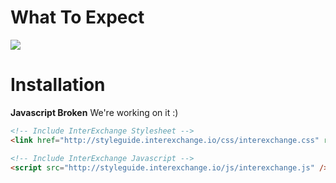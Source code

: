 # What To Expect

<img src="/images/index.gif" class="img-responsive" />

# Installation

<div class="row">
  <div class="col-md-10 col-md-offset-1">
    <div class="alert alert-danger">
      <strong>Javascript Broken</strong> We're working on it :)
    </div>
  </div>
</div>

```html
<!-- Include InterExchange Stylesheet -->
<link href="http://styleguide.interexchange.io/css/interexchange.css" rel="stylesheet" />

<!-- Include InterExchange Javascript -->
<script src="http://styleguide.interexchange.io/js/interexchange.js" />
```
